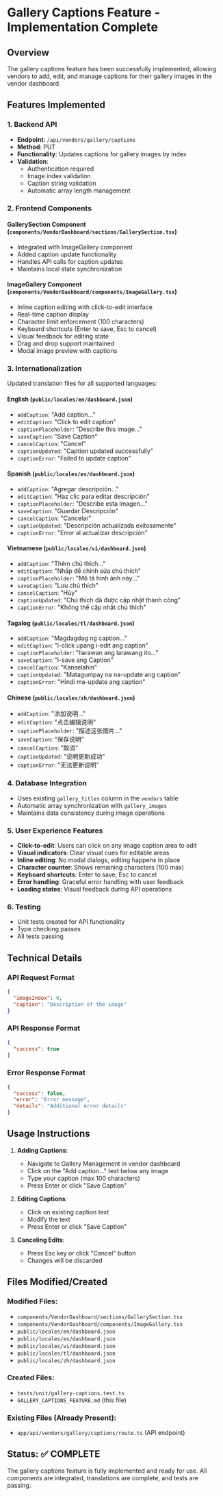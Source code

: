 # Gallery Captions Feature - Implementation Complete

## Overview
The gallery captions feature has been successfully implemented, allowing vendors to add, edit, and manage captions for their gallery images in the vendor dashboard.

## Features Implemented

### 1. Backend API
- **Endpoint**: `/api/vendors/gallery/captions`
- **Method**: PUT
- **Functionality**: Updates captions for gallery images by index
- **Validation**: 
  - Authentication required
  - Image index validation
  - Caption string validation
  - Automatic array length management

### 2. Frontend Components

#### GallerySection Component (`components/VendorDashboard/sections/GallerySection.tsx`)
- Integrated with ImageGallery component
- Added caption update functionality
- Handles API calls for caption updates
- Maintains local state synchronization

#### ImageGallery Component (`components/VendorDashboard/components/ImageGallery.tsx`)
- Inline caption editing with click-to-edit interface
- Real-time caption display
- Character limit enforcement (100 characters)
- Keyboard shortcuts (Enter to save, Esc to cancel)
- Visual feedback for editing state
- Drag and drop support maintained
- Modal image preview with captions

### 3. Internationalization
Updated translation files for all supported languages:

#### English (`public/locales/en/dashboard.json`)
- `addCaption`: "Add caption..."
- `editCaption`: "Click to edit caption"
- `captionPlaceholder`: "Describe this image..."
- `saveCaption`: "Save Caption"
- `cancelCaption`: "Cancel"
- `captionUpdated`: "Caption updated successfully"
- `captionError`: "Failed to update caption"

#### Spanish (`public/locales/es/dashboard.json`)
- `addCaption`: "Agregar descripción..."
- `editCaption`: "Haz clic para editar descripción"
- `captionPlaceholder`: "Describe esta imagen..."
- `saveCaption`: "Guardar Descripción"
- `cancelCaption`: "Cancelar"
- `captionUpdated`: "Descripción actualizada exitosamente"
- `captionError`: "Error al actualizar descripción"

#### Vietnamese (`public/locales/vi/dashboard.json`)
- `addCaption`: "Thêm chú thích..."
- `editCaption`: "Nhấp để chỉnh sửa chú thích"
- `captionPlaceholder`: "Mô tả hình ảnh này..."
- `saveCaption`: "Lưu chú thích"
- `cancelCaption`: "Hủy"
- `captionUpdated`: "Chú thích đã được cập nhật thành công"
- `captionError`: "Không thể cập nhật chú thích"

#### Tagalog (`public/locales/tl/dashboard.json`)
- `addCaption`: "Magdagdag ng caption..."
- `editCaption`: "I-click upang i-edit ang caption"
- `captionPlaceholder`: "Ilarawan ang larawang ito..."
- `saveCaption`: "I-save ang Caption"
- `cancelCaption`: "Kanselahin"
- `captionUpdated`: "Matagumpay na na-update ang caption"
- `captionError`: "Hindi ma-update ang caption"

#### Chinese (`public/locales/zh/dashboard.json`)
- `addCaption`: "添加说明..."
- `editCaption`: "点击编辑说明"
- `captionPlaceholder`: "描述这张图片..."
- `saveCaption`: "保存说明"
- `cancelCaption`: "取消"
- `captionUpdated`: "说明更新成功"
- `captionError`: "无法更新说明"

### 4. Database Integration
- Uses existing `gallery_titles` column in the `vendors` table
- Automatic array synchronization with `gallery_images`
- Maintains data consistency during image operations

### 5. User Experience Features
- **Click-to-edit**: Users can click on any image caption area to edit
- **Visual indicators**: Clear visual cues for editable areas
- **Inline editing**: No modal dialogs, editing happens in place
- **Character counter**: Shows remaining characters (100 max)
- **Keyboard shortcuts**: Enter to save, Esc to cancel
- **Error handling**: Graceful error handling with user feedback
- **Loading states**: Visual feedback during API operations

### 6. Testing
- Unit tests created for API functionality
- Type checking passes
- All tests passing

## Technical Details

### API Request Format
```json
{
  "imageIndex": 0,
  "caption": "Description of the image"
}
```

### API Response Format
```json
{
  "success": true
}
```

### Error Response Format
```json
{
  "success": false,
  "error": "Error message",
  "details": "Additional error details"
}
```

## Usage Instructions

1. **Adding Captions**: 
   - Navigate to Gallery Management in vendor dashboard
   - Click on the "Add caption..." text below any image
   - Type your caption (max 100 characters)
   - Press Enter or click "Save Caption"

2. **Editing Captions**:
   - Click on existing caption text
   - Modify the text
   - Press Enter or click "Save Caption"

3. **Canceling Edits**:
   - Press Esc key or click "Cancel" button
   - Changes will be discarded

## Files Modified/Created

### Modified Files:
- `components/VendorDashboard/sections/GallerySection.tsx`
- `components/VendorDashboard/components/ImageGallery.tsx`
- `public/locales/en/dashboard.json`
- `public/locales/es/dashboard.json`
- `public/locales/vi/dashboard.json`
- `public/locales/tl/dashboard.json`
- `public/locales/zh/dashboard.json`

### Created Files:
- `tests/unit/gallery-captions.test.ts`
- `GALLERY_CAPTIONS_FEATURE.md` (this file)

### Existing Files (Already Present):
- `app/api/vendors/gallery/captions/route.ts` (API endpoint)

## Status: ✅ COMPLETE

The gallery captions feature is fully implemented and ready for use. All components are integrated, translations are complete, and tests are passing.